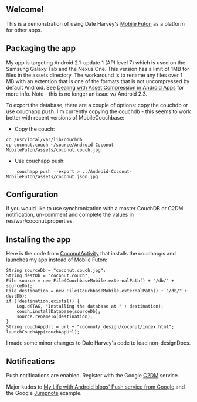 ## Welcome!

This is a demonstration of using Dale Harvey's [Mobile Futon](https://github.com/daleharvey/Android-MobileFuton) as a platform for other apps. 

## Packaging the app

My app is targeting Android 2.1-update 1 (API level 7) which is used on the Samsung Galaxy Tab and the Nexus One. 
This version has a limit of 1MB for files in the assets directory. 
The workaround is to rename any files over 1 MB with an extention that is one of the formats that is not uncompressed by default Android. 
See [Dealing with Asset Compression in Android Apps](http://ponystyle.com/blog/2010/03/26/dealing-with-asset-compression-in-android-apps/) for more info.
Note - this is no longer an issue w/ Android 2.3.

To export the database, there are a couple of options: copy the couchdb or use couchapp push. I'm currently copying the couchdb - 
this seems to work better with recent versions of MobileCouchbase:

* Copy the couch:
```
cd /usr/local/var/lib/couchdb
cp coconut.couch ~/source/Android-Coconut-MobileFuton/assets/coconut.couch.jpg
```
* Use couchapp push:
```
    couchapp push --export > ../Android-Coconut-MobileFuton/assets/coconut.json.jpg
```
## Configuration

If you would like to use synchronization with a master CouchDB or C2DM notification, 
un-comment and complete the values in res/war/coconut.properties.
    
## Installing the app

Here is the code from [CoconutActivity](https://github.com/vetula/Android-Coconut-MobileFuton/blob/master/src/org/rti/rcd/ict/lgug/CoconutActivity.java) 
that installs the couchapps and launches my app instead of Mobile Futon:

    String sourceDb = "coconut.couch.jpg";
	String destDb = "coconut.couch";
	File source = new File(CouchbaseMobile.externalPath() + "/db/" + sourceDb);
	File destination = new File(CouchbaseMobile.externalPath() + "/db/" + destDb);
	if (!destination.exists()) {
        Log.d(TAG, "Installing the database at " + destination);
    	couch.installDatabase(sourceDb);
    	source.renameTo(destination);
	}
	String couchAppUrl = url + "coconut/_design/coconut/index.html";
	launchCouchApp(couchAppUrl);
    
I made some minor changes to Dale Harvey's code to load non-designDocs.

## Notifications

Push notifications are enabled. Register with the Google [C2DM](http://code.google.com/android/c2dm/) service.

Major kudos to [My Life with Android blogs' Push service from Google](http://mylifewithandroid.blogspot.com/2010/10/push-service-from-google.html) and the Google [Jumpnote](http://code.google.com/p/jumpnote/) example.
